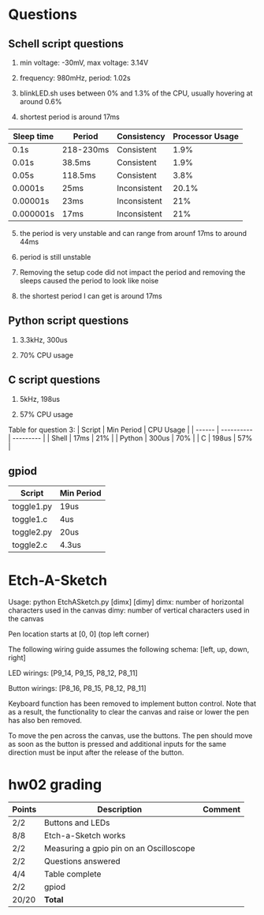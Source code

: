 # Questions
## Schell script questions

1. min voltage: -30mV, max voltage: 3.14V

2. frequency: 980mHz, period: 1.02s

3. blinkLED.sh uses between 0% and 1.3% of the CPU, usually hovering at around 0.6%

4. shortest period is around 17ms

| Sleep time | Period | Consistency | Processor Usage |
| ---------- | ------ | ----------- | --------------- |
| 0.1s | 218-230ms | Consistent | 1.9% |
| 0.01s | 38.5ms | Consistent | 1.9% |
| 0.05s | 118.5ms | Consistent | 3.8% |
| 0.0001s | 25ms | Inconsistent | 20.1% |
| 0.00001s | 23ms | Inconsistent | 21% |
| 0.000001s | 17ms | Inconsistent | 21% |

5. the period is very unstable and can range from arounf 17ms to around 44ms

6. period is still unstable

7. Removing the setup code did not impact the period and removing the sleeps caused the period to look like noise

8. the shortest period I can get is around 17ms

## Python script questions

1. 3.3kHz, 300us

2. 70% CPU usage

## C script questions

1. 5kHz, 198us

2. 57% CPU usage

Table for question 3:
| Script | Min Period | CPU Usage |
| ------ | ---------- | --------- |
| Shell | 17ms | 21% |
| Python | 300us | 70% |
| C | 198us | 57% |

## gpiod
| Script | Min Period |
| ------ | ---------- |
| toggle1.py | 19us |
| toggle1.c | 4us |
| toggle2.py | 20us |
| toggle2.c | 4.3us |

# Etch-A-Sketch
Usage: python EtchASketch.py [dimx] [dimy] dimx: number of horizontal characters used in the canvas dimy: number of vertical characters used in the canvas

Pen location starts at [0, 0] (top left corner)

The following wiring guide assumes the following schema: [left, up, down, right]

LED wirings: [P9_14, P9_15, P8_12, P8_11]

Button wirings: [P8_16, P8_15, P8_12, P8_11]

Keyboard function has been removed to implement button control. Note that as a result, the functionality to clear the canvas and raise or lower the pen has also ben removed.

To move the pen across the canvas, use the buttons. The pen should move as soon as the button is pressed and additional inputs for the same direction must be input after the release of the button.

# hw02 grading

| Points      | Description | Comment
| ----------- | ----------- | -------
|  2/2 | Buttons and LEDs 
|  8/8 | Etch-a-Sketch works
|  2/2 | Measuring a gpio pin on an Oscilloscope 
|  2/2 | Questions answered
|  4/4 | Table complete 
|  2/2 | gpiod
| 20/20   | **Total**
